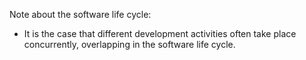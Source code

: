 Note about the software life cycle:

* It is the case that different development activities often take place concurrently, overlapping in the software life cycle.

